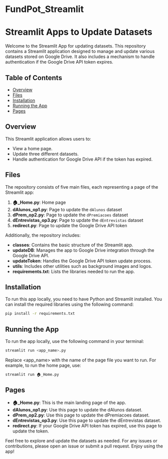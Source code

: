 # FundPot_Streamlit
 
# Streamlit Apps to Update Datasets

Welcome to the Streamlit App for updating datasets. This repository contains a Streamlit application designed to manage and update various datasets stored on Google Drive. It also includes a mechanism to handle authentication if the Google Drive API token expires.

## Table of Contents

- [Overview](#overview)
- [Files](#files)
- [Installation](#installation)
- [Running the App](#running-the-app)
- [Pages](#pages)

## Overview

This Streamlit application allows users to:
- View a home page.
- Update three different datasets.
- Handle authentication for Google Drive API if the token has expired.

## Files

The repository consists of five main files, each representing a page of the Streamlit app:

1. **🏠_Home.py**: Home page
2. **dAlunos_op1.py**: Page to update the `dAlunos` dataset
3. **dPrem_op2.py**: Page to update the `dPremiacoes` dataset
4. **dEntrevistas_op3.py**: Page to update the `dEntrevistas` dataset
5. **redirect.py**: Page to update the Google Drive API token

Additionally, the repository includes:

- **classes**: Contains the basic structure of the Streamlit app.
- **updateDB**: Manages the app to Google Drive integration through the Google Drive API.
- **updateToken**: Handles the Google Drive API token update process.
- **utils**: Includes other utilities such as background images and logos.
- **requirements.txt**: Lists the libraries needed to run the app.

## Installation

To run this app locally, you need to have Python and Streamlit installed. You can install the required libraries using the following command:

```sh
pip install -r requirements.txt
```

## Running the App

To run the app locally, use the following command in your terminal:

```sh
streamlit run <app_name>.py
```

Replace <app_name> with the name of the page file you want to run. For example, to run the home page, use:

```sh
streamlit run 🏠_Home.py
```

## Pages

- **🏠_Home.py**: This is the main landing page of the app.
- **dAlunos_op1.py**: Use this page to update the dAlunos dataset.
- **dPrem_op2.py**: Use this page to update the dPremiacoes dataset.
- **dEntrevistas_op3.py**: Use this page to update the dEntrevistas dataset.
- **redirect.py**: If your Google Drive API token has expired, use this page to update the token.


Feel free to explore and update the datasets as needed. For any issues or contributions, please open an issue or submit a pull request. Enjoy using the app!